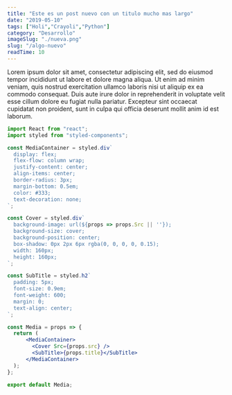 ```yaml
---
title: "Este es un post nuevo con un titulo mucho mas largo"
date: "2019-05-10"
tags: ["Holi","Crayoli","Python"]
category: "Desarrollo"
imageSlug: "./nueva.png"
slug: "/algo-nuevo"
readTime: 10
---
```


Lorem ipsum dolor sit amet, consectetur adipiscing elit, sed do eiusmod tempor incididunt ut labore et dolore magna aliqua. Ut enim ad minim veniam, quis nostrud exercitation ullamco laboris nisi ut aliquip ex ea commodo consequat. Duis aute irure dolor in reprehenderit in voluptate velit esse cillum dolore eu fugiat nulla pariatur. Excepteur sint occaecat cupidatat non proident, sunt in culpa qui officia deserunt mollit anim id est laborum.
``` jsx
import React from "react";
import styled from "styled-components";

const MediaContainer = styled.div`
  display: flex;
  flex-flow: column wrap;
  justify-content: center;
  align-items: center;
  border-radius: 3px;
  margin-bottom: 0.5em;
  color: #333;
  text-decoration: none;
`;

const Cover = styled.div`
  background-image: url(${props => props.Src || ''});
  background-size: cover;
  background-position: center;
  box-shadow: 0px 2px 6px rgba(0, 0, 0, 0, 0.15);
  width: 160px;
  height: 160px;
`;

const SubTitle = styled.h2`
  padding: 5px;
  font-size: 0.9em;
  font-weight: 600;
  margin: 0;
  text-align: center;
`;

const Media = props => {
  return (
      <MediaContainer>
        <Cover Src={props.src} />
        <SubTitle>{props.title}</SubTitle>
      </MediaContainer>
  );
};

export default Media;
 
 ```

